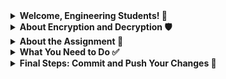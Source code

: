 <details>
<summary><strong>Welcome, Engineering Students! 🚀</strong></summary>

Welcome to our engineering community! We're thrilled to have you on board. Engineering is a journey filled with challenges and triumphs, and we're here to support you every step of the way.

As you embark on this exciting adventure, remember that you're not alone. Our community is a place where you can learn, grow, and thrive. Whether you're passionate about coding, design, robotics, or any other field of engineering, there's a place for you here.

Together, we'll tackle complex problems, push the boundaries of innovation, and make a positive impact on the world. So roll up your sleeves, unleash your creativity, and let's build something incredible together!

Welcome aboard, future engineers. Your journey starts now. Let's make it unforgettable! 💡✨🔧🔬🔭🌟
</details>
<details>
<summary><strong>About Encryption and Decryption 🛡️</strong></summary>

**Encryption** and **decryption** are fundamental concepts in cybersecurity and data protection.

**Encryption** is the process of converting *plaintext* data into *ciphertext*, making it unreadable to unauthorized users. This is typically achieved using algorithms and keys. Only authorized users with the correct **decryption key** can transform the *ciphertext* back into its original *plaintext* form.

**Decryption** is the reverse process of **encryption**. It involves converting the encrypted *ciphertext* back into its original *plaintext* using the correct **decryption key**.

**Real-World Use Case:** One common use case for **encryption** is secure communication over the internet. When you make a purchase online or log in to your bank account, your sensitive information is **encrypted** before being sent over the network. This ensures that even if intercepted, the data remains secure and unreadable to anyone without the **decryption key**.

For more information about the **encryption** method we are implementing, check out the [Caesar Cipher Wikipedia page](https://en.wikipedia.org/wiki/Caesar_cipher).

</details>
<details>
<summary><strong>About the Assignment 📝</strong></summary>

In this assignment, students are tasked with implementing two methods within the `caesar_cipher.c` file. They must provide the implementation for the following methods:

1. **`caesar_encrypt`:** This method should take a *plaintext* message and a *key* as input, and encrypt the message using the **Caesar cipher** algorithm.
   
2. **`caesar_decrypt`:** This method should take a *ciphertext* message and a *key* as input, and decrypt the message using the **Caesar cipher** algorithm.

Students are only allowed to modify the `caesar_cipher.c` file to implement these methods. All other files and functionalities should remain untouched.

For more information about the Caesar cipher encryption method, please refer to the [Caesar Cipher Wikipedia page](https://en.wikipedia.org/wiki/Caesar_cipher).
</details>
<details>
<summary><strong>What You Need to Do ✅</strong></summary>

1. **Clone the Repository**: Start by cloning the repository using the following command:
   ```bash
   git clone <repository_url>
   ```
2. **Implement the Methods**: Navigate to the `src/caesar_cipher.c` file and implement the `caesar_encrypt` and `caesar_decrypt` methods as instructed.

3. **Build the Code**: Once you've implemented the methods, build the code using the make command in the terminal:

   ```make```
4. **Test Your Code**: Use the make test command to run the test suite and ensure your implementations are correct:

   ```make test```

Follow these steps carefully to complete the assignment. Happy coding! 🚀

</details>
<details>
<summary><strong>Final Steps: Commit and Push Your Changes 🚀</strong></summary>

If everything looks good and your code is working as expected, it's time to commit and push your changes to the repository.

1. **Add Changes**: Add all modified files to the staging area using the following command:
   ```bash
   git add .
   git commit -m "Implement Caesar cipher encryption and decryption methods"
   git push origin main
   ```
